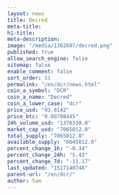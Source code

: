 ```yaml
---
layout: news
title: Decred
meta-title: 
h1-title: 
meta-description: 
image: "/media/1382607/decred.png"
published: true
allow_search_engine: false
sitemap: false
enable_comment: false
sort_order: 51
permalink: "/en/dcr/news.html"
coin_a_symbol: "DCR"
coin_a_name: "Decred"
coin_a_lower_case: "dcr"
price_usd: "93.8142"
price_btc: "0.00798445"
24h_volume_usd: "1376330.0"
market_cap_usd: "7065012.0"
total_supply: "7065012.0"
available_supply: "6645012.0"
percent_change_1h: "-0.34"
percent_change_24h: "5.43"
percent_change_7d: "-11.17"
last_updated: "1517140748"
parent-url: "/en/dcr/"
author: Sam
---
```


